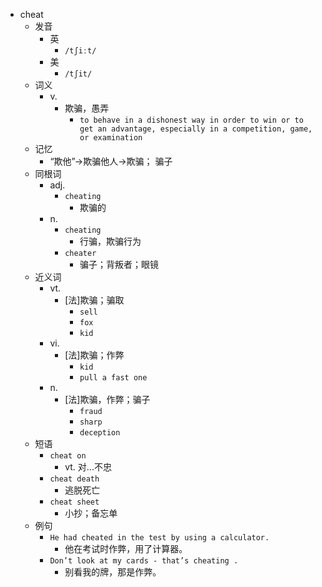 - cheat
  - 发音
    - 英
      - `/tʃiːt/`
    - 美
      - `/tʃit/`
  - 词义
    - v.
      - 欺骗，愚弄
        - `to behave in a dishonest way in order to win or to get an advantage, especially in a competition, game, or examination`
  - 记忆
    - “欺他”→欺骗他人→欺骗； 骗子
  - 同根词
    - adj.
      - `cheating`
        - 欺骗的
    - n.
      - `cheating`
        - 行骗，欺骗行为
      - `cheater`
        - 骗子；背叛者；眼镜
  - 近义词
    - vt.
      - [法]欺骗；骗取
        - `sell`
        - `fox`
        - `kid`
    - vi.
      - [法]欺骗；作弊
        - `kid`
        - `pull a fast one`
    - n.
      - [法]欺骗，作弊；骗子
        - `fraud`
        - `sharp`
        - `deception`
  - 短语
    - `cheat on`
      - vt. 对...不忠 
    - `cheat death`
      - 逃脱死亡 
    - `cheat sheet`
      - 小抄；备忘单 
  - 例句
    - `He had cheated in the test by using a calculator.`
      - 他在考试时作弊，用了计算器。
    - `Don’t look at my cards - that’s cheating .`
      - 别看我的牌，那是作弊。

